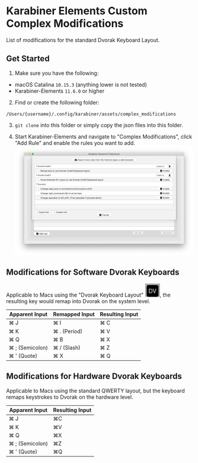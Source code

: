 # Karabiner Elements Custom Complex Modifications
List of modifications for the standard Dvorak Keyboard Layout.

## Get Started

1. Make sure you have the following:
* macOS Catalina ```10.15.3``` (anything lower is not tested)
* Karabiner-Elements ```11.6.0``` or higher

2. Find or create the following folder:
```
/Users/{username}/.config/karabiner/assets/complex_modifications
```

3. ```git clone``` into this folder or simply copy the json files into this folder.

4. Start Karabiner-Elements and navigate to "Complex Modifications", click "Add Rule" and enable the rules you want to add.
![](README_files/screenshot.png)

## Modifications for Software Dvorak Keyboards
Applicable to Macs using the "Dvorak Keyboard Layout" ![](README_files/dv_icon.png), the resulting key would remap into Dvorak on the system level.

| Apparent Input | Remapped Input | Resulting Input |
|----------------|----------------|-----------------|
| ⌘ J            | ⌘ I            | ⌘ C             |
| ⌘ K            | ⌘ . (Period)   | ⌘ V             |
| ⌘ Q            | ⌘ B            | ⌘ X             |
| ⌘ ; (Semicolon)| ⌘ / (Slash)    | ⌘ Z             |
| ⌘ ' (Quote)    | ⌘ X            | ⌘ Q             |

## Modifications for Hardware Dvorak Keyboards
Applicable to Macs using the standard QWERTY layout, but the keyboard remaps keystrokes to Dvorak on the hardware level.

| Apparent Input | Resulting Input |
|----------------|-----------------|
| ⌘ J            | ⌘C              |
| ⌘ K            | ⌘V              |
| ⌘ Q            | ⌘X              |
| ⌘ ; (Semicolon)| ⌘Z              |
| ⌘ ' (Quote)    | ⌘Q              |
